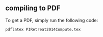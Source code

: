 ## compiling to PDF

To get a PDF, simply run the following code:

```{sh}
pdflatex PIRetreat2014Compute.tex
```
